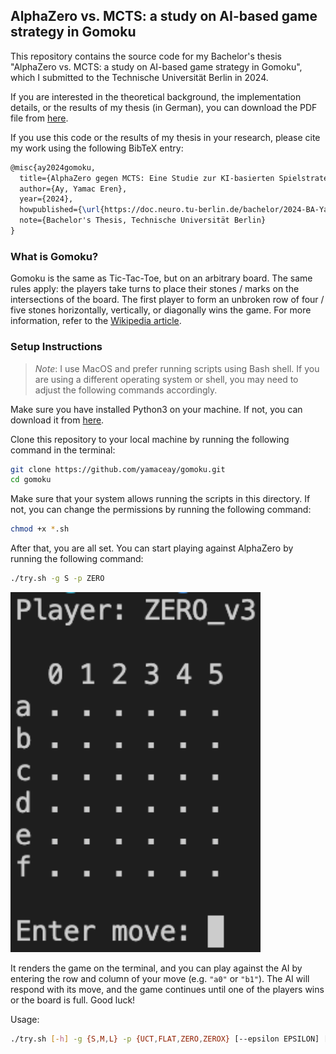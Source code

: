 ## AlphaZero vs. MCTS: a study on AI-based game strategy in Gomoku

This repository contains the source code for my Bachelor's thesis "AlphaZero vs. MCTS: a study on AI-based game strategy in Gomoku", which I submitted to the Technische Universität Berlin in 2024. 

If you are interested in the theoretical background, the implementation details, or the results of my thesis (in German), you can download the PDF file from [here](https://doc.neuro.tu-berlin.de/bachelor/2024-BA-YamacAy.pdf).

If you use this code or the results of my thesis in your research, please cite my work using the following BibTeX entry:

```tex
@misc{ay2024gomoku,
  title={AlphaZero gegen MCTS: Eine Studie zur KI-basierten Spielstrategie in Gomoku},
  author={Ay, Yamac Eren},
  year={2024},
  howpublished={\url{https://doc.neuro.tu-berlin.de/bachelor/2024-BA-YamacAy.pdf}},
  note={Bachelor's Thesis, Technische Universität Berlin}
}
```

### What is Gomoku?

Gomoku is the same as Tic-Tac-Toe, but on an arbitrary board. The same rules apply: the players take turns to place their stones / marks on the intersections of the board. The first player to form an unbroken row of four / five stones horizontally, vertically, or diagonally wins the game. For more information, refer to the [Wikipedia article](https://en.wikipedia.org/wiki/Gomoku).

### Setup Instructions

> *Note*: I use MacOS and prefer running scripts using Bash shell. If you are using a different operating system or shell, you may need to adjust the following commands accordingly.

Make sure you have installed Python3 on your machine. If not, you can download it from [here](https://www.python.org/downloads/).

Clone this repository to your local machine by running the following command in the terminal:

```bash
git clone https://github.com/yamaceay/gomoku.git
cd gomoku
```

Make sure that your system allows running the scripts in this directory. If not, you can change the permissions by running the following command:

```bash
chmod +x *.sh
```

After that, you are all set. You can start playing against AlphaZero by running the following command:

```bash
./try.sh -g S -p ZERO
```

<img src="./try1.png" alt="Gomoku" width="400"/>

It renders the game on the terminal, and you can play against the AI by entering the row and column of your move (e.g. `"a0"` or `"b1"`). The AI will respond with its move, and the game continues until one of the players wins or the board is full. Good luck!

Usage: 

```bash
./try.sh [-h] -g {S,M,L} -p {UCT,FLAT,ZERO,ZEROX} [--epsilon EPSILON] [--level LEVEL] [-s]
```